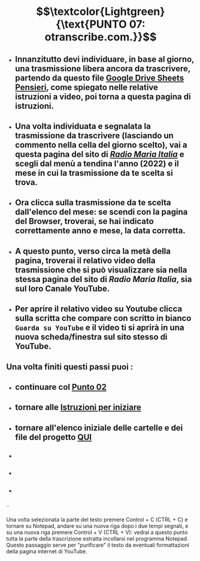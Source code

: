 # $$\textcolor{Lightgreen}{\text{PUNTO 07: otranscribe.com.}}$$

- ## Innanzitutto devi individuare, in base al giorno, una trasmissione libera ancora da trascrivere, partendo da questo file [Google Drive Sheets Pensieri](https://github.com/EmanueleTinari/Pensieri/blob/main/Da%20fare.md), come spiegato nelle relative istruzioni a video, poi torna a questa pagina di istruzioni. ##
- ## Una volta individuata e segnalata la trasmissione da trascrivere (lasciando un commento nella cella del giorno scelto), vai a questa pagina del sito di [*Radio Maria Italia*](https://radiomaria.it/trasmissioni/lettura-cristiana-della-cronaca-e-della-storia/) e scegli dal menù a tendina l'anno (2022) e il mese in cui la trasmissione da te scelta si trova. ##
- ## Ora clicca sulla trasmissione da te scelta dall'elenco del mese: se scendi con la pagina del Browser, troverai, se hai indicato correttamente anno e mese, la data corretta. ##
- ## A questo punto, verso circa la metà della pagina, troverai il relativo video della trasmissione che si può visualizzare sia nella stessa pagina del sito di *Radio Maria Italia*, sia sul loro Canale YouTube. ##
- ## Per aprire il relativo video su Youtube clicca sulla scritta che compare con scritto in bianco `Guarda su YouTube` e il video ti si aprirà in una nuova scheda/finestra sul sito stesso di YouTube. ##
## Una volta finiti questi passi puoi :
- ## continuare col [Punto 02](https://github.com/EmanueleTinari/Pensieri/blob/main/Istruzioni/02_)
- ## tornare alle [Istruzioni per iniziare](https://github.com/EmanueleTinari/Pensieri/blob/main/Istruzioni%20per%20iniziare.md)
- ## tornare all'elenco iniziale delle cartelle e dei file del progetto [QUI](https://github.com/EmanueleTinari/Pensieri)

- ##  ##
- ##  ##
- ##  ##
``


Una volta selezionata la parte del testo premere Control + C (CTRL + C) e tornare su Notepad, andare su una nuova riga dopo i due tempi segnati, e su una nuova riga premere Control + V (CTRL + V): vedrai a questo punto tutta la parte della trascrizione estratta incollarsi nel programma Notepad. Questo passaggio serve per "purificare" il testo da eventuali formattazioni della pagina internet di YouTube.
